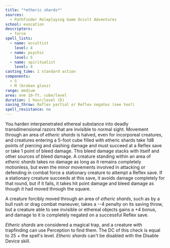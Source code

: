 ```yaml
---
title: "*etheric shards*"
sources:
  - Pathfinder Roleplaying Game Occult Adventures
school: evocation
descriptors:
  - force
spell_lists:
  - name: occultist
    level: 4
  - name: psychic
    level: 5
  - name: spiritualist
    level: 4
casting_time: 1 standard action
components:
  - S
  - M (broken glass)
range: medium
area: one 10-ft. cube/level
duration: 1 hour/level (D)
saving_throw: Reflex partial or Reflex negates (see text)
spell_resistance: no
---
```


You harden interpenetrated ethereal substance into deadly transdimensional razors that are invisible to normal sight. Movement through an area of *etheric shards* is halved, even for incorporeal creatures, and creatures entering a 5-foot cube filled with etheric shards take 1d8 points of piercing and slashing damage and must succeed at a Reflex save or take 1 point of bleed damage. This bleed damage stacks with itself and other sources of bleed damage. A creature standing within an area of *etheric shards* takes no damage as long as it remains completely motionless, but even the minor movements involved in attacking or defending in combat force a stationary creature to attempt a Reflex save. If a stationary creature succeeds at this save, it avoids damage completely for that round, but if it fails, it takes hit point damage and bleed damage as though it had moved through the square.

A creature forcibly moved through an area of *etheric shards*, such as by a bull rush or drag combat maneuver, takes a --4 penalty on its saving throw, but a creature able to see invisible or ethereal objects gains a +4 bonus, and damage to it is completely negated on a successful Reflex save.

*Etheric shards* are considered a magical trap, and a creature with trapfinding can use Perception to find them. The DC of this check is equal to 25 + the spell's level. *Etheric shards* can't be disabled with the Disable Device skill.
